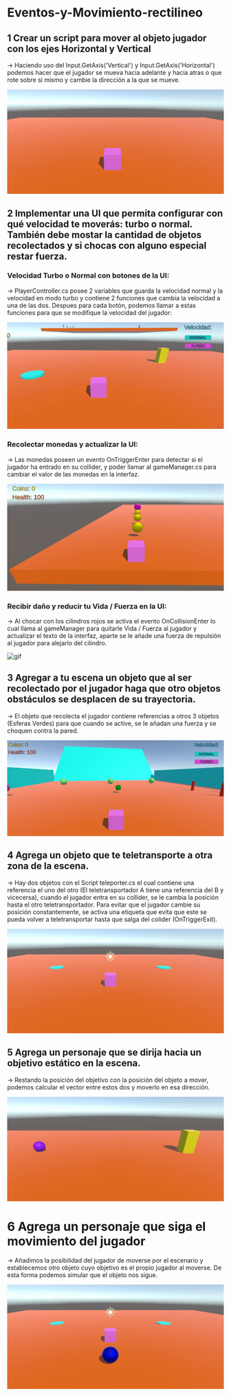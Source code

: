 # Eventos-y-Movimiento-rectilineo

## 1 Crear un script para mover al objeto jugador con los ejes Horizontal y Vertical

-> Haciendo uso del Input.GetAxis('Vertical') y Input.GetAxis('Horizontal') podemos hacer que el jugador se mueva hacia adelante y hacia atras o que rote sobre si mismo y cambie la dirección a la que se mueve.

![gif](./GIF/Move.gif)

## 2 Implementar una UI que permita configurar con qué velocidad te moverás: turbo o normal. También debe mostar la cantidad de objetos recolectados y si chocas con alguno especial restar fuerza.

### Velocidad Turbo o Normal con botones de la UI:

-> PlayerController.cs posee 2 variables que guarda la velocidad normal y la velocidad en modo turbo y contiene 2 funciones que cambia la velocidad a una de las dos. Despues para cada botón, podemos llamar a estas funciones para que se modifique la velocidad del jugador:

![gif](./GIF/Speed.gif)

### Recolectar monedas y actualizar la UI:

-> Las monedas poseen un evento OnTriggerEnter para detectar si el jugador ha entrado en su collider, y poder llamar al gameManager.cs para cambiar el valor de las monedas en la interfaz.

![gif](./GIF/Coin.gif)

### Recibir daño y reducir tu Vida / Fuerza en la UI:

-> Al chocar con los cilindros rojos se activa el evento OnCollisionEnter lo cual llama al gameManager para quitarle Vida / Fuerza al jugador y actualizar el texto de la interfaz, aparte se le añade una fuerza de repulsión al jugador para alejarlo del cilindro.

![gif](./GIF/Danger.gif)

## 3 Agregar a tu escena un objeto que al ser recolectado por el jugador haga que otro objetos obstáculos se desplacen de su trayectoria.

-> El objeto que recolecta el jugador contiene referencias a otros 3 objetos (Esferas Verdes) para que cuando se active, se le añadan una fuerza y se choquen contra la pared.

![gif](./GIF/Recolect.gif)

## 4 Agrega un objeto que te teletransporte a otra zona de la escena.

-> Hay dos objetos con el Script teleporter.cs el cual contiene una referencia el uno del otro (El teletransportador A tiene una referencia del B y vicecersa), cuando el jugador entra en su collider, se le cambia la posición hasta el otro teletransportador.
Para evitar que el jugador cambie su posición constantemente, se activa una etiqueta que evita que este se pueda volver a teletransportar hasta que salga del colider (OnTriggerExit).

![gif](./GIF/Teleport.gif)

## 5 Agrega un personaje que se dirija hacia un objetivo estático en la escena.

-> Restando la posición del objetivo con la posición del objeto a mover, podemos calcular el vector entre estos dos y moverlo en esa dirección.

![gif](./GIF/Objective.gif)

# 6  Agrega un personaje que siga el movimiento del jugador 

-> Añadimos la posibilidad del jugador de moverse por el escenario y establecemos otro objeto cuyo objetivo es el propio jugador al moverse. De esta forma podemos simular que el objeto nos sigue.

![gif](./GIF/Follow.gif)
